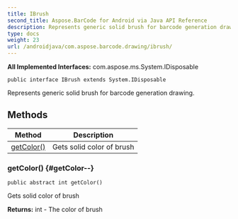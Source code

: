 ```yaml
---
title: IBrush
second_title: Aspose.BarCode for Android via Java API Reference
description: Represents generic solid brush for barcode generation drawing.
type: docs
weight: 23
url: /androidjava/com.aspose.barcode.drawing/ibrush/
---
```

**All Implemented Interfaces:**
com.aspose.ms.System.IDisposable
```
public interface IBrush extends System.IDisposable
```

Represents generic solid brush for barcode generation drawing.
## Methods

| Method | Description |
| --- | --- |
| [getColor()](#getColor--) | Gets solid color of brush |
### getColor() {#getColor--}
```
public abstract int getColor()
```


Gets solid color of brush

**Returns:**
int - The color of brush
